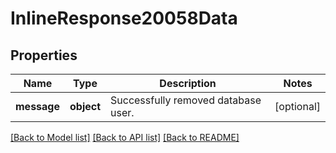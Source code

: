 # InlineResponse20058Data

## Properties
Name | Type | Description | Notes
------------ | ------------- | ------------- | -------------
**message** | **object** | Successfully removed database user. | [optional] 

[[Back to Model list]](../README.md#documentation-for-models) [[Back to API list]](../README.md#documentation-for-api-endpoints) [[Back to README]](../README.md)

